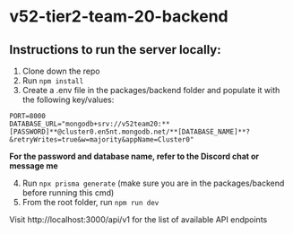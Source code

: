 # v52-tier2-team-20-backend

## Instructions to run the server locally:

1. Clone down the repo
2. Run ``npm install``
3. Create a .env file in the packages/backend folder and populate it with the following key/values:

``PORT=8000`` <br>
``DATABASE_URL="mongodb+srv://v52team20:**[PASSWORD]**@cluster0.en5nt.mongodb.net/**[DATABASE_NAME]**?&retryWrites=true&w=majority&appName=Cluster0"``

**For the password and database name, refer to the Discord chat or message me**

4. Run ``npx prisma generate`` (make sure you are in the packages/backend before running this cmd)
5. From the root folder, run ``npm run dev``

Visit http://localhost:3000/api/v1 for the list of available API endpoints